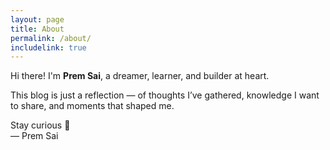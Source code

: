```yaml
---
layout: page
title: About
permalink: /about/
includelink: true
---
```


Hi there! I'm **Prem Sai**, a dreamer, learner, and builder at heart.

This blog is just a reflection — of thoughts I’ve gathered, knowledge I want to share, and moments that shaped me.


Stay curious 🌱  
— Prem Sai
